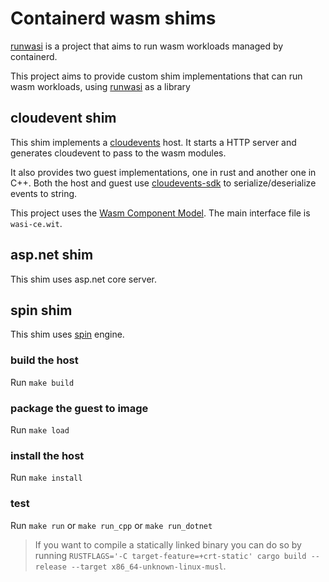 # Containerd wasm shims

[runwasi](https://github.com/cpuguy83/runwasi) is a project that aims to run wasm workloads managed by containerd. 

This project aims to provide custom shim implementations that can run wasm workloads, using [runwasi](https://github.com/cpuguy83/runwasi) as a library

## cloudevent shim
This shim implements a [cloudevents](https://cloudevents.io/) host. It starts a HTTP server and generates cloudevent to pass to the wasm modules. 

It also provides two guest implementations, one in rust and another one in C++. Both the host and guest use [cloudevents-sdk](https://github.com/cloudevents/sdk-rust) to serialize/deserialize events to string. 

This project uses the [Wasm Component Model](https://github.com/WebAssembly/component-model). The main interface file is `wasi-ce.wit`.

## asp.net shim

This shim uses asp.net core server. 

## spin shim

This shim uses [spin](https://github.com/fermyon/spin) engine. 

### build the host
Run `make build`

### package the guest to image
Run `make load`

### install the host
Run `make install`

### test
Run `make run` or `make run_cpp` or `make run_dotnet`

> If you want to compile a statically linked binary
> you can do so by running 
> `RUSTFLAGS='-C target-feature=+crt-static' cargo build --release --target x86_64-unknown-linux-musl`. 
